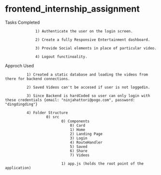 # frontend_internship_assignment

Tasks Completed 
                  
                  1) Authenticate the user on the login screen.
                  
                  2) Create a fully Responsive Entertainment dashboard.
                 
                  3) Provide Social elements in place of particular video.
                  
                  4) Logout functinoality.

Approch Used 

              1) Created a static database and loading the videos from there for backend connections.
              
              2) Saved Videos can't be accesed if user is not loggedin.
              
              3) Since Backend is hardCoded so user can only login with these credentials {email: "ninjahattori@pogo.com", password: "dingdingding"}
              
              4) Folder Structure
                       0) src
                              0) Components
                                  0) Card
                                  1) Home 
                                  2) Landing Page
                                  3) Login
                                  4) RouteHandler
                                  5) Saved
                                  6) Share
                                  7) Videos
                               
                              1) app.js (holds the root point of the application)
             
             
